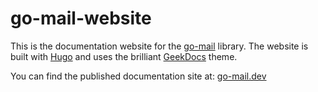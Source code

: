 # go-mail-website

This is the documentation website for the [go-mail](https://github.com/wneessen/go-mail) library. The website is built with [Hugo](https://gohugo.io/) and uses the brilliant 
[GeekDocs](https://geekdocs.de/) theme. 

You can find the published documentation site at: [go-mail.dev](https://go-mail.dev)
